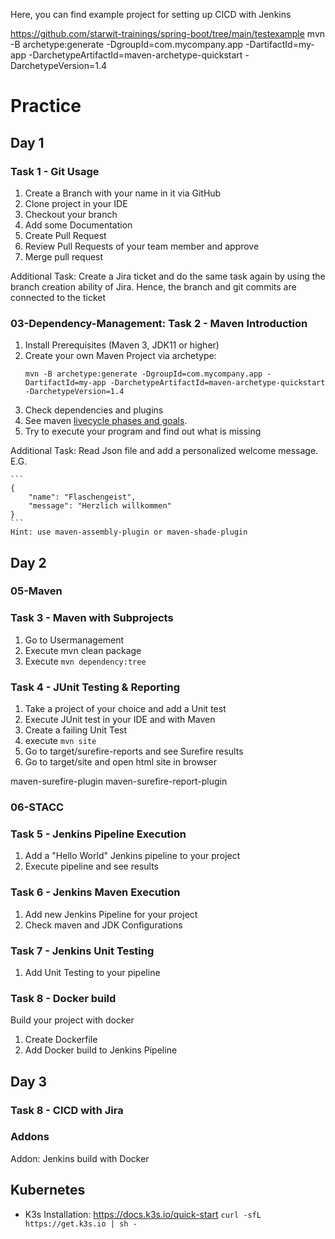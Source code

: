 Here, you can find example project for setting up CICD with Jenkins

https://github.com/starwit-trainings/spring-boot/tree/main/testexample
mvn -B archetype:generate -DgroupId=com.mycompany.app -DartifactId=my-app -DarchetypeArtifactId=maven-archetype-quickstart -DarchetypeVersion=1.4

# Practice
## Day 1

### Task 1 - Git Usage

1. Create a Branch with your name in it via GitHub
1. Clone project in your IDE
1. Checkout your branch
1. Add some Documentation
1. Create Pull Request
1. Review Pull Requests of your team member and approve
1. Merge pull request

Additional Task: Create a Jira ticket and do the same task again by using the branch creation ability of Jira. Hence, the branch and git commits are connected to the ticket

### 03-Dependency-Management: Task 2 - Maven Introduction

1. Install Prerequisites (Maven 3, JDK11 or higher)
1. Create your own Maven Project via archetype:
    ```
    mvn -B archetype:generate -DgroupId=com.mycompany.app -DartifactId=my-app -DarchetypeArtifactId=maven-archetype-quickstart -DarchetypeVersion=1.4
    ```
1. Check dependencies and plugins
1. See maven [livecycle phases and goals](https://medium.com/@yetanothersoftwareengineer/maven-lifecycle-phases-plugins-and-goals-25d8e33fa22#:~:text=Phases%20are%20the%20steps%20in,to%20building%20and%20managing%20project).
1. Try to execute your program and find out what is missing

Additional Task: Read Json file and add a personalized welcome message. E.G.

    ```
    {
        "name": "Flaschengeist",
        "message": "Herzlich willkommen"
    }
    ```
    Hint: use maven-assembly-plugin or maven-shade-plugin

## Day 2

### 05-Maven
### Task 3 - Maven with Subprojects

1. Go to Usermanagement
1. Execute mvn clean package
1. Execute `mvn dependency:tree`

### Task 4 - JUnit Testing & Reporting

1. Take a project of your choice and add a Unit test
1. Execute JUnit test in your IDE and with Maven
1. Create a failing Unit Test
1. execute `mvn site`
1. Go to target/surefire-reports and see Surefire results
1. Go to target/site and open html site in browser

maven-surefire-plugin
maven-surefire-report-plugin

### 06-STACC
### Task 5 - Jenkins Pipeline Execution

1. Add a "Hello World" Jenkins pipeline to your project
1. Execute pipeline and see results

### Task 6 - Jenkins Maven Execution

1. Add new Jenkins Pipeline for your project
1. Check maven and JDK Configurations

### Task 7 - Jenkins Unit Testing

1. Add Unit Testing to your pipeline

### Task 8 - Docker build

Build your project with docker
1. Create Dockerfile
1. Add Docker build to Jenkins Pipeline

## Day 3 




### Task 8 - CICD with Jira

### Addons

Addon: Jenkins build with Docker

## Kubernetes

* K3s Installation: https://docs.k3s.io/quick-start `curl -sfL https://get.k3s.io | sh -`